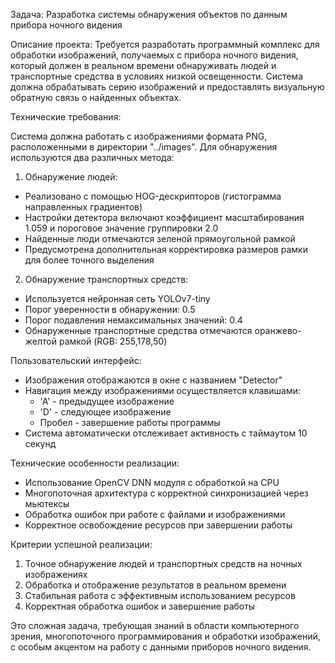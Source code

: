 
Задача: Разработка системы обнаружения объектов по данным прибора ночного видения

Описание проекта:
Требуется разработать программный комплекс для обработки изображений, получаемых с прибора ночного видения, который должен в реальном времени обнаруживать людей и транспортные средства в условиях низкой освещенности. Система должна обрабатывать серию изображений и предоставлять визуальную обратную связь о найденных объектах.

Технические требования:

Система должна работать с изображениями формата PNG, расположенными в директории "../images". Для обнаружения используются два различных метода:

1. Обнаружение людей:
- Реализовано с помощью HOG-дескрипторов (гистограмма направленных градиентов)
- Настройки детектора включают коэффициент масштабирования 1.059 и пороговое значение группировки 2.0
- Найденные люди отмечаются зеленой прямоугольной рамкой
- Предусмотрена дополнительная корректировка размеров рамки для более точного выделения

2. Обнаружение транспортных средств:
- Используется нейронная сеть YOLOv7-tiny
- Порог уверенности в обнаружении: 0.5
- Порог подавления немаксимальных значений: 0.4
- Обнаруженные транспортные средства отмечаются оранжево-желтой рамкой (RGB: 255,178,50)

Пользовательский интерфейс:
- Изображения отображаются в окне с названием "Detector"
- Навигация между изображениями осуществляется клавишами:
  - 'A' - предыдущее изображение
  - 'D' - следующее изображение
  - Пробел - завершение работы программы
- Система автоматически отслеживает активность с таймаутом 10 секунд

Технические особенности реализации:
- Использование OpenCV DNN модуля с обработкой на CPU
- Многопоточная архитектура с корректной синхронизацией через мьютексы
- Обработка ошибок при работе с файлами и изображениями
- Корректное освобождение ресурсов при завершении работы

Критерии успешной реализации:
1. Точное обнаружение людей и транспортных средств на ночных изображениях
2. Обработка и отображение результатов в реальном времени
3. Стабильная работа с эффективным использованием ресурсов
4. Корректная обработка ошибок и завершение работы

Это сложная задача, требующая знаний в области компьютерного зрения, многопоточного программирования и обработки изображений, с особым акцентом на работу с данными приборов ночного видения.
